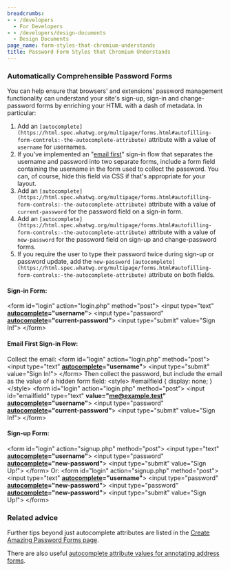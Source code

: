 ```yaml
---
breadcrumbs:
- - /developers
  - For Developers
- - /developers/design-documents
  - Design Documents
page_name: form-styles-that-chromium-understands
title: Password Form Styles that Chromium Understands
---
```


### Automatically Comprehensible Password Forms

You can help ensure that browsers' and extensions' password management
functionality can understand your site's sign-up, sign-in and change-password
forms by enriching your HTML with a dash of metadata. In particular:

1.  Add an
            `[autocomplete](https://html.spec.whatwg.org/multipage/forms.html#autofilling-form-controls:-the-autocomplete-attribute)`
            attribute with a value of `username` for usernames.
2.  If you've implemented an "[email
            first](https://developers.google.com/identity/toolkit/web/account-chooser#email_first)"
            sign-in flow that separates the username and password into two
            separate forms, include a form field containing the username in the
            form used to collect the password. You can, of course, hide this
            field via CSS if that's appropriate for your layout.
3.  Add an
            `[autocomplete](https://html.spec.whatwg.org/multipage/forms.html#autofilling-form-controls:-the-autocomplete-attribute)`
            attribute with a value of `current-password` for the password field
            on a sign-in form.
4.  Add an
            `[autocomplete](https://html.spec.whatwg.org/multipage/forms.html#autofilling-form-controls:-the-autocomplete-attribute)`
            attribute with a value of `new-password` for the password field on
            sign-up and change-password forms.
5.  If you require the user to type their password twice during sign-up
            or password update, add the `new-password`
            `[autocomplete](https://html.spec.whatwg.org/multipage/forms.html#autofilling-form-controls:-the-autocomplete-attribute)`
            attribute on both fields.

#### Sign-in Form:

&lt;form id="login" action="login.php" method="post"&gt; &lt;input type="text"
**[autocomplete](https://html.spec.whatwg.org/multipage/forms.html#autofilling-form-controls:-the-autocomplete-attribute)="username"**&gt;
&lt;input type="password"
**[autocomplete](https://html.spec.whatwg.org/multipage/forms.html#autofilling-form-controls:-the-autocomplete-attribute)="current-password"**&gt;
&lt;input type="submit" value="Sign In!"&gt; &lt;/form&gt;

#### Email First Sign-in Flow:

Collect the email: &lt;form id="login" action="login.php" method="post"&gt;
&lt;input type="text"
**[autocomplete](https://html.spec.whatwg.org/multipage/forms.html#autofilling-form-controls:-the-autocomplete-attribute)="username"**&gt;
&lt;input type="submit" value="Sign In!"&gt; &lt;/form&gt; Then collect the
password, but include the email as the value of a hidden form field:
&lt;style&gt; #emailfield { display: none; } &lt;/style&gt; &lt;form id="login"
action="login.php" method="post"&gt; &lt;input id="emailfield" type="text"
**value="me@example.test"**
**[autocomplete](https://html.spec.whatwg.org/multipage/forms.html#autofilling-form-controls:-the-autocomplete-attribute)="username"**&gt;
&lt;input type="password"
**[autocomplete](https://html.spec.whatwg.org/multipage/forms.html#autofilling-form-controls:-the-autocomplete-attribute)="current-password"**&gt;
&lt;input type="submit" value="Sign In!"&gt; &lt;/form&gt;

#### Sign-up Form:

&lt;form id="login" action="signup.php" method="post"&gt; &lt;input type="text"
**[autocomplete](https://html.spec.whatwg.org/multipage/forms.html#autofilling-form-controls:-the-autocomplete-attribute)="username"**&gt;
&lt;input type="password"
**[autocomplete](https://html.spec.whatwg.org/multipage/forms.html#autofilling-form-controls:-the-autocomplete-attribute)="new-password"**&gt;
&lt;input type="submit" value="Sign Up!"&gt; &lt;/form&gt; Or: &lt;form
id="login" action="signup.php" method="post"&gt; &lt;input type="text"
**[autocomplete](https://html.spec.whatwg.org/multipage/forms.html#autofilling-form-controls:-the-autocomplete-attribute)="username"**&gt;
&lt;input type="password"
**[autocomplete](https://html.spec.whatwg.org/multipage/forms.html#autofilling-form-controls:-the-autocomplete-attribute)="new-password"**&gt;
&lt;input type="password"
**[autocomplete](https://html.spec.whatwg.org/multipage/forms.html#autofilling-form-controls:-the-autocomplete-attribute)="new-password"**&gt;
&lt;input type="submit" value="Sign Up!"&gt; &lt;/form&gt;

### Related advice

Further tips beyond just autocomplete attributes are listed in the [Create
Amazing Password Forms
page](/developers/design-documents/create-amazing-password-forms).

There are also useful [autocomplete attribute values for annotating address
forms](https://developers.google.com/web/updates/2015/06/checkout-faster-with-autofill).

